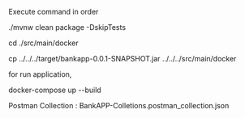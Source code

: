 Execute command in order

./mvnw clean package -DskipTests

cd ./src/main/docker

cp ../../../target/bankapp-0.0.1-SNAPSHOT.jar ../../../src/main/docker

for run application, 

docker-compose up --build

Postman Collection : BankAPP-Colletions.postman_collection.json




